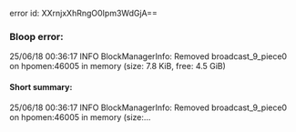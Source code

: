 error id: XXrnjxXhRngO0Ipm3WdGjA==
### Bloop error:

25/06/18 00:36:17 INFO BlockManagerInfo: Removed broadcast_9_piece0 on hpomen:46005 in memory (size: 7.8 KiB, free: 4.5 GiB)
#### Short summary: 

25/06/18 00:36:17 INFO BlockManagerInfo: Removed broadcast_9_piece0 on hpomen:46005 in memory (size:...